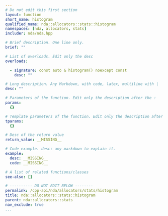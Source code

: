 ```yaml
---
# Do not edit this first section
layout: function
short_name: histogram
qualified_name: nda::allocators::stats::histogram
namespaces: [nda, allocators, stats]
includer: nda/nda.hpp

# Brief description. One line only.
brief: ""

# List of overloads. Edit only the desc
overloads:

  - signature: const auto & histogram() noexcept const
    desc: ""

# Long description. Any Markdown, with code, latex, multiline with |
desc: ""

# Parameters of the function. Edit only the description after the :
params:
  {}

# Template parameters of the function. Edit only the description after the :
tparams:
  {}

# Desc of the return value
return_value: __MISSING__

# Code example. desc: any markdown to explain it.
example:
  desc: __MISSING__
  code: __MISSING__

# A list of related functions/classes
see-also: []

# ---------- DO NOT EDIT BELOW --------
permalink: /cpp-api/nda/allocators/stats/histogram
title: nda::allocators::stats::histogram
parent: nda::allocators::stats
nav_exclude: true
...
```


